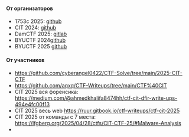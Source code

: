 
#### От организаторов

- 1753с 2025: [github](https://github.com/1753c-ctf/2025-writeups) 
- CIT 2024: [github](https://github.com/cyber-cit/CTF-CIT-2024/tree/main/writeups)
- DamCTF 2025: [gitlab](https://gitlab.com/osusec/damctf-2025-challenges/-/tree/main?ref_type=heads)
- BYUCTF 2024[github](https://github.com/BYU-CSA/BYUCTF-2024-Public/tree/main)
- BYUCTF 2025 [github](https://github.com/BYU-CSA/BYUCTF-2025)

#### От участников
- https://github.com/cyberangel0422/CTF-Solve/tree/main/2025-CIT-CTF
- https://github.com/aqxq/CTF-Writeups/tree/main/CTF%40CIT
- CIT 2025 вся форенсика: https://medium.com/@ahmedkhalifa8474hh/ctf-cit-dfir-write-ups-494e4fc00f13
- CIT 2025 веcь web https://ruur.gitbook.io/ctf-writeups/ctf-cit-2025
- CIT 2025 от команды с 7 места: https://lfgberg.org/2025/04/28/ctfs/CIT-CTF-25/#Malware-Analysis
- 